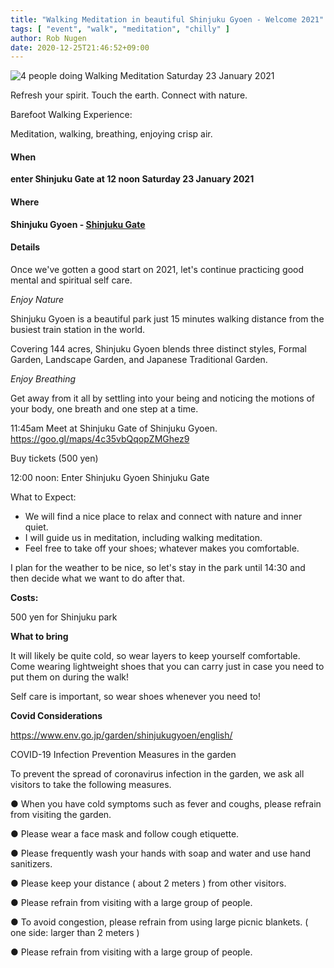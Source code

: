 ```yaml
---
title: "Walking Meditation in beautiful Shinjuku Gyoen - Welcome 2021"
tags: [ "event", "walk", "meditation", "chilly" ]
author: Rob Nugen
date: 2020-12-25T21:46:52+09:00
---
```


<img
src="//b.robnugen.com/blog/2020/2020_dec_12_title_walking_meditation.jpg"
alt="4 people doing Walking Meditation Saturday 23 January 2021"
class="title" />


Refresh your spirit. Touch the earth. Connect with nature.

Barefoot Walking Experience:

Meditation, walking, breathing, enjoying crisp air.

#### When

**enter Shinjuku Gate at 12 noon Saturday 23 January 2021**

#### Where

**Shinjuku Gyoen - [Shinjuku Gate](https://goo.gl/maps/4c35vbQqopZMGhez9)**

#### Details

Once we've gotten a good start on 2021, let's continue practicing good mental and spiritual self care.

*Enjoy Nature*

Shinjuku Gyoen is a beautiful park just 15 minutes walking distance from
the busiest train station in the world.

Covering 144 acres, Shinjuku Gyoen blends three distinct styles,
Formal Garden, Landscape Garden, and Japanese Traditional Garden.

*Enjoy Breathing*

Get away from it all by settling into your being and noticing the
motions of your body, one breath and one step at a time.

11:45am Meet at Shinjuku Gate of Shinjuku Gyoen. https://goo.gl/maps/4c35vbQqopZMGhez9

Buy tickets (500 yen)

12:00 noon: Enter Shinjuku Gyoen Shinjuku Gate

What to Expect:

* We will find a nice place to relax and connect with nature and inner quiet.
* I will guide us in meditation, including walking meditation.
* Feel free to take off your shoes; whatever makes you comfortable.

I plan for the weather to be nice, so let's stay in the park until
14:30 and then decide what we want to do after that.

**Costs:**

500 yen for Shinjuku park

**What to bring**

It will likely be quite cold, so wear layers to keep yourself comfortable.
Come wearing lightweight shoes that you can carry just in case you
need to put them on during the walk!

Self care is important, so wear shoes whenever you need to!

**Covid Considerations**

https://www.env.go.jp/garden/shinjukugyoen/english/

COVID-19 Infection Prevention Measures in the garden

To prevent the spread of coronavirus infection in the garden, we ask all visitors to take the following measures.

● When you have cold symptoms such as fever and coughs, please refrain from visiting the garden.

● Please wear a face mask and follow cough etiquette.

● Please frequently wash your hands with soap and water and use hand sanitizers.

● Please keep your distance ( about 2 meters ) from other visitors.

● Please refrain from visiting with a large group of people.

● To avoid congestion, please refrain from using large picnic blankets. ( one side: larger than 2 meters )

● Please refrain from visiting with a large group of people.
